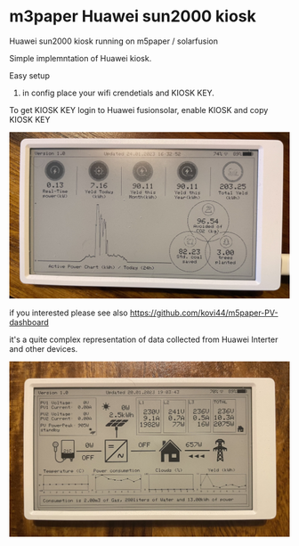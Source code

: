# m3paper Huawei sun2000 kiosk
 Huawei sun2000 kiosk running on m5paper / solarfusion
 
 Simple implemntation of Huawei kiosk. 
 
 Easy setup
 1. in config place your wifi crendetials and KIOSK KEY.
 
 To get KIOSK KEY login to Huawei fusionsolar, enable KIOSK and copy KIOSK KEY
 
 
![alt tag](https://raw.githubusercontent.com/kovi44/m3paper-Huawei-sun2000-kiosk/main/images/huawei_kiosk.jpg)


if you interested please see also https://github.com/kovi44/m5paper-PV-dashboard

it's a quite complex representation of data collected from Huawei Interter and other devices.

![alt tag](https://raw.githubusercontent.com/kovi44/m5paper-PV-dashboard/main/images/m5paper_pv_dashboard.jpg)
